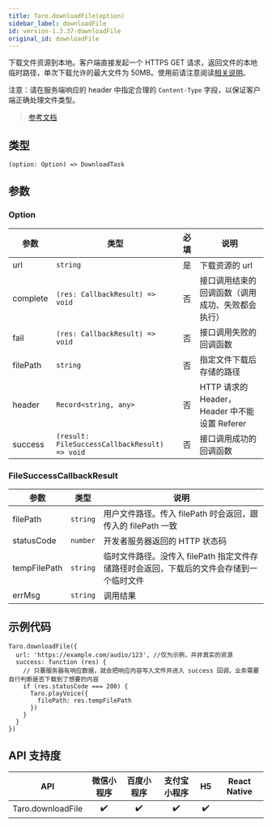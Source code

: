 ```yaml
---
title: Taro.downloadFile(option)
sidebar_label: downloadFile
id: version-1.3.37-downloadFile
original_id: downloadFile
---
```


下载文件资源到本地。客户端直接发起一个 HTTPS GET 请求，返回文件的本地临时路径，单次下载允许的最大文件为 50MB。使用前请注意阅读[相关说明](https://developers.weixin.qq.com/miniprogram/dev/framework/ability/network.html)。

注意：请在服务端响应的 header 中指定合理的 `Content-Type` 字段，以保证客户端正确处理文件类型。

> [参考文档](https://developers.weixin.qq.com/miniprogram/dev/api/network/download/wx.downloadFile.html)

## 类型

```tsx
(option: Option) => DownloadTask
```

## 参数

### Option

| 参数 | 类型 | 必填 | 说明 |
| --- | --- | :---: | --- |
| url | `string` | 是 | 下载资源的 url |
| complete | `(res: CallbackResult) => void` | 否 | 接口调用结束的回调函数（调用成功、失败都会执行） |
| fail | `(res: CallbackResult) => void` | 否 | 接口调用失败的回调函数 |
| filePath | `string` | 否 | 指定文件下载后存储的路径 |
| header | `Record<string, any>` | 否 | HTTP 请求的 Header，Header 中不能设置 Referer |
| success | `(result: FileSuccessCallbackResult) => void` | 否 | 接口调用成功的回调函数 |

### FileSuccessCallbackResult

| 参数 | 类型 | 说明 |
| --- | --- | --- |
| filePath | `string` | 用户文件路径。传入 filePath 时会返回，跟传入的 filePath 一致 |
| statusCode | `number` | 开发者服务器返回的 HTTP 状态码 |
| tempFilePath | `string` | 临时文件路径。没传入 filePath 指定文件存储路径时会返回，下载后的文件会存储到一个临时文件 |
| errMsg | `string` | 调用结果 |

## 示例代码

```tsx
Taro.downloadFile({
  url: 'https://example.com/audio/123', //仅为示例，并非真实的资源
  success: function (res) {
    // 只要服务器有响应数据，就会把响应内容写入文件并进入 success 回调，业务需要自行判断是否下载到了想要的内容
    if (res.statusCode === 200) {
      Taro.playVoice({
        filePath: res.tempFilePath
      })
    }
  }
})
```

## API 支持度

| API | 微信小程序 | 百度小程序 | 支付宝小程序 | H5 | React Native |
| :---: | :---: | :---: | :---: | :---: | :---: |
| Taro.downloadFile | ✔️ | ✔️ | ✔️ | ✔️ |  |
